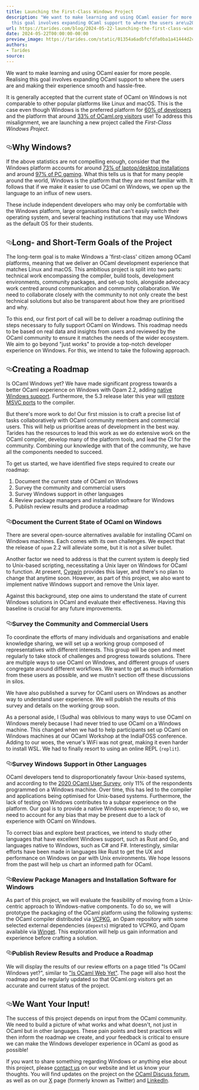 ```yaml
---
title: Launching the First-Class Windows Project
description: "We want to make learning and using OCaml easier for more people. Realising
  this goal involves expanding OCaml support to where the users are\u2026"
url: https://tarides.com/blog/2024-05-22-launching-the-first-class-windows-project
date: 2024-05-22T00:00:00-00:00
preview_image: https://tarides.com/static/01354a6adbfcfdfa0ba1a41444d2cd4d/d6c95/microsoft.jpg
authors:
- Tarides
source:
---
```


<p>We want to make learning and using OCaml easier for more people. Realising this goal involves expanding OCaml support to where the users are and making their experience smooth and hassle-free.</p>
<p>It is generally accepted that the current state of OCaml on Windows is not comparable to other popular platforms like Linux and macOS. This is the case even though Windows is the preferred platform for <a href="https://survey.stackoverflow.co/2023/#section-most-popular-technologies-operating-system">60% of developers</a> and the platform that around <a href="https://plausible.ci.dev/ocaml.org">33% of OCaml.org visitors</a> use! To address this misalignment, we are launching a new project called the <em>First-Class Windows Project</em>.</p>
<h2 style="position:relative;"><a href="https://tarides.com/feed.xml#why-windows" aria-label="why windows permalink" class="anchor before"><svg aria-hidden="true" focusable="false" height="16" version="1.1" viewbox="0 0 16 16" width="16"><path fill-rule="evenodd" d="M4 9h1v1H4c-1.5 0-3-1.69-3-3.5S2.55 3 4 3h4c1.45 0 3 1.69 3 3.5 0 1.41-.91 2.72-2 3.25V8.59c.58-.45 1-1.27 1-2.09C10 5.22 8.98 4 8 4H4c-.98 0-2 1.22-2 2.5S3 9 4 9zm9-3h-1v1h1c1 0 2 1.22 2 2.5S13.98 12 13 12H9c-.98 0-2-1.22-2-2.5 0-.83.42-1.64 1-2.09V6.25c-1.09.53-2 1.84-2 3.25C6 11.31 7.55 13 9 13h4c1.45 0 3-1.69 3-3.5S14.5 6 13 6z"></path></svg></a>Why Windows?</h2>
<p>If the above statistics are not compelling enough, consider that the Windows platform accounts for around <a href="https://gs.statcounter.com/os-market-share/desktop/worldwide/#monthly-202401-202402-bar">73% of laptop/desktop installations</a> and around <a href="https://store.steampowered.com/hwsurvey/Steam-Hardware-Software-Survey-Welcome-to-Steam?platform=combined">97% of PC gaming</a>. What this tells us is that for many people around the world, Windows is the platform that they are most familiar with. It follows that if we make it easier to use OCaml on Windows, we open up the language to an influx of new users.</p>
<p>These include independent developers who may only be comfortable with the Windows platform, large organisations that can't easily switch their operating system, and several teaching institutions that may use Windows as the default OS for their students.</p>
<h2 style="position:relative;"><a href="https://tarides.com/feed.xml#long--and-short-term-goals-of-the-project" aria-label="long  and short term goals of the project permalink" class="anchor before"><svg aria-hidden="true" focusable="false" height="16" version="1.1" viewbox="0 0 16 16" width="16"><path fill-rule="evenodd" d="M4 9h1v1H4c-1.5 0-3-1.69-3-3.5S2.55 3 4 3h4c1.45 0 3 1.69 3 3.5 0 1.41-.91 2.72-2 3.25V8.59c.58-.45 1-1.27 1-2.09C10 5.22 8.98 4 8 4H4c-.98 0-2 1.22-2 2.5S3 9 4 9zm9-3h-1v1h1c1 0 2 1.22 2 2.5S13.98 12 13 12H9c-.98 0-2-1.22-2-2.5 0-.83.42-1.64 1-2.09V6.25c-1.09.53-2 1.84-2 3.25C6 11.31 7.55 13 9 13h4c1.45 0 3-1.69 3-3.5S14.5 6 13 6z"></path></svg></a>Long- and Short-Term Goals of the Project</h2>
<p>The long-term goal is to make Windows a 'first-class' citizen among OCaml platforms, meaning that we deliver an OCaml development experience that matches Linux and macOS. This ambitious project is split into two parts: technical work encompassing the compiler, build tools, development environments, community packages, and set-up tools, alongside advocacy work centred around communication and community collaboration. We need to collaborate closely with the community to not only create the best technical solutions but also be transparent about how they are prioritised and why.</p>
<p>To this end, our first port of call will be to deliver a roadmap outlining the steps necessary to  fully support OCaml on Windows. This roadmap needs to be based on real data and insights from users and reviewed by the OCaml community to ensure it matches the needs of the wider ecosystem. We aim to go beyond &quot;just works&quot; to provide a top-notch developer experience on Windows. For this, we intend to take the following approach.</p>
<h2 style="position:relative;"><a href="https://tarides.com/feed.xml#creating-a-roadmap" aria-label="creating a roadmap permalink" class="anchor before"><svg aria-hidden="true" focusable="false" height="16" version="1.1" viewbox="0 0 16 16" width="16"><path fill-rule="evenodd" d="M4 9h1v1H4c-1.5 0-3-1.69-3-3.5S2.55 3 4 3h4c1.45 0 3 1.69 3 3.5 0 1.41-.91 2.72-2 3.25V8.59c.58-.45 1-1.27 1-2.09C10 5.22 8.98 4 8 4H4c-.98 0-2 1.22-2 2.5S3 9 4 9zm9-3h-1v1h1c1 0 2 1.22 2 2.5S13.98 12 13 12H9c-.98 0-2-1.22-2-2.5 0-.83.42-1.64 1-2.09V6.25c-1.09.53-2 1.84-2 3.25C6 11.31 7.55 13 9 13h4c1.45 0 3-1.69 3-3.5S14.5 6 13 6z"></path></svg></a>Creating a Roadmap</h2>
<p>Is OCaml Windows yet? We have made significant progress towards a better OCaml experience on Windows with Opam 2.2, adding <a href="https://discuss.ocaml.org/t/ann-opam-2-2-0-beta2/14461">native Windows support</a>. Furthermore, the 5.3 release later this year will <a href="https://github.com/ocaml/ocaml/pull/12954">restore MSVC ports</a> to the compiler.</p>
<p>But there's more work to do! Our first mission is to craft a precise list of tasks collaboratively with OCaml community members and commercial users. This will help us prioritise areas of development in the best way. Tarides has the resources to lead this work as we do extensive work on the OCaml compiler, develop many of the platform tools, and lead the CI for the community. Combining our knowledge with that of the community, we have all the components needed to succeed.</p>
<p>To get us started, we have identified five steps required to create our roadmap:</p>
<ol>
<li>Document the current state of OCaml on Windows</li>
<li>Survey the community and commercial users</li>
<li>Survey Windows support in other languages</li>
<li>Review package managers and installation software for Windows</li>
<li>Publish review results and produce a roadmap</li>
</ol>
<h3 style="position:relative;"><a href="https://tarides.com/feed.xml#document-the-current-state-of-ocaml-on-windows" aria-label="document the current state of ocaml on windows permalink" class="anchor before"><svg aria-hidden="true" focusable="false" height="16" version="1.1" viewbox="0 0 16 16" width="16"><path fill-rule="evenodd" d="M4 9h1v1H4c-1.5 0-3-1.69-3-3.5S2.55 3 4 3h4c1.45 0 3 1.69 3 3.5 0 1.41-.91 2.72-2 3.25V8.59c.58-.45 1-1.27 1-2.09C10 5.22 8.98 4 8 4H4c-.98 0-2 1.22-2 2.5S3 9 4 9zm9-3h-1v1h1c1 0 2 1.22 2 2.5S13.98 12 13 12H9c-.98 0-2-1.22-2-2.5 0-.83.42-1.64 1-2.09V6.25c-1.09.53-2 1.84-2 3.25C6 11.31 7.55 13 9 13h4c1.45 0 3-1.69 3-3.5S14.5 6 13 6z"></path></svg></a>Document the Current State of OCaml on Windows</h3>
<p>There are several open-source alternatives available for installing OCaml on Windows machines. Each comes with its own challenges. We expect that the release of <code>opam</code> 2.2 will alleviate some, but it is not a silver bullet.</p>
<p>Another factor we need to address is that the current system is deeply tied to Unix-based scripting, necessitating a Unix layer on Windows for OCaml to function. At present, <a href="http://www.cygwin.com">Cygwin</a> provides this layer, and there's no plan to change that anytime soon. However, as part of this project, we also want to implement native Windows support and remove the Unix layer.</p>
<p>Against this background, step one aims to understand the state of current Windows solutions in OCaml and evaluate their effectiveness. Having this baseline is crucial for any future improvements.</p>
<h3 style="position:relative;"><a href="https://tarides.com/feed.xml#survey-the-community-and-commercial-users" aria-label="survey the community and commercial users permalink" class="anchor before"><svg aria-hidden="true" focusable="false" height="16" version="1.1" viewbox="0 0 16 16" width="16"><path fill-rule="evenodd" d="M4 9h1v1H4c-1.5 0-3-1.69-3-3.5S2.55 3 4 3h4c1.45 0 3 1.69 3 3.5 0 1.41-.91 2.72-2 3.25V8.59c.58-.45 1-1.27 1-2.09C10 5.22 8.98 4 8 4H4c-.98 0-2 1.22-2 2.5S3 9 4 9zm9-3h-1v1h1c1 0 2 1.22 2 2.5S13.98 12 13 12H9c-.98 0-2-1.22-2-2.5 0-.83.42-1.64 1-2.09V6.25c-1.09.53-2 1.84-2 3.25C6 11.31 7.55 13 9 13h4c1.45 0 3-1.69 3-3.5S14.5 6 13 6z"></path></svg></a>Survey the Community and Commercial Users</h3>
<p>To coordinate the efforts of many individuals and organisations and enable knowledge sharing, we will set up a working group composed of representatives with different interests. This group will be open and meet regularly to take stock of challenges and progress towards solutions. There are multiple ways to use OCaml on Windows, and different groups of users congregate around different workflows. We want to get as much information from these users as possible, and we mustn't section off these discussions in silos.</p>
<p>We have also published a survey for OCaml users on Windows as another way to understand user experience. We will publish the results of this survey and details on the working group soon.</p>
<p>As a personal aside, I (Sudha) was oblivious to many ways to use OCaml on Windows merely because I had never tried to use OCaml on a Windows machine. This changed when we had to help participants set up OCaml on Windows machines at our OCaml Workshop at the IndiaFOSS conference. Adding to our woes, the venue's WiFi was not great, making it even harder to install WSL. We had to finally resort to using an online REPL (<code>replit</code>).</p>
<h3 style="position:relative;"><a href="https://tarides.com/feed.xml#survey-windows-support-in-other-languages" aria-label="survey windows support in other languages permalink" class="anchor before"><svg aria-hidden="true" focusable="false" height="16" version="1.1" viewbox="0 0 16 16" width="16"><path fill-rule="evenodd" d="M4 9h1v1H4c-1.5 0-3-1.69-3-3.5S2.55 3 4 3h4c1.45 0 3 1.69 3 3.5 0 1.41-.91 2.72-2 3.25V8.59c.58-.45 1-1.27 1-2.09C10 5.22 8.98 4 8 4H4c-.98 0-2 1.22-2 2.5S3 9 4 9zm9-3h-1v1h1c1 0 2 1.22 2 2.5S13.98 12 13 12H9c-.98 0-2-1.22-2-2.5 0-.83.42-1.64 1-2.09V6.25c-1.09.53-2 1.84-2 3.25C6 11.31 7.55 13 9 13h4c1.45 0 3-1.69 3-3.5S14.5 6 13 6z"></path></svg></a>Survey Windows Support in Other Languages</h3>
<p>OCaml developers tend to disproportionately favour Unix-based systems, and according to the <a href="https://docs.google.com/forms/d/1OZV7WCprDnouU-rIEuw-1lDTeXrH_naVlJ77ziXQJfg/viewanalytics#:~:text=On%20which%20platform(s)%20do%20you%20develop%20OCaml%20on?">2020 OCaml User Survey</a>, only 11% of the respondents programmed on a Windows machine. Over time, this has led to the compiler and applications being optimised for Unix-based systems. Furthermore, the lack of testing on Windows contributes to a subpar experience on the platform. Our goal is to provide a native Windows experience; to do so, we need to account for any bias that may be present due to a lack of experience with OCaml on Windows.</p>
<p>To correct bias and explore best practices, we intend to study other languages that have excellent Windows support, such as Rust and Go, and languages native to Windows, such as C# and F#. Interestingly, similar efforts have been made in languages like Rust to get the UX and performance on Windows on par with Unix environments. We hope lessons from the past will help us chart an informed path for OCaml.</p>
<h3 style="position:relative;"><a href="https://tarides.com/feed.xml#review-package-managers-and-installation-software-for-windows" aria-label="review package managers and installation software for windows permalink" class="anchor before"><svg aria-hidden="true" focusable="false" height="16" version="1.1" viewbox="0 0 16 16" width="16"><path fill-rule="evenodd" d="M4 9h1v1H4c-1.5 0-3-1.69-3-3.5S2.55 3 4 3h4c1.45 0 3 1.69 3 3.5 0 1.41-.91 2.72-2 3.25V8.59c.58-.45 1-1.27 1-2.09C10 5.22 8.98 4 8 4H4c-.98 0-2 1.22-2 2.5S3 9 4 9zm9-3h-1v1h1c1 0 2 1.22 2 2.5S13.98 12 13 12H9c-.98 0-2-1.22-2-2.5 0-.83.42-1.64 1-2.09V6.25c-1.09.53-2 1.84-2 3.25C6 11.31 7.55 13 9 13h4c1.45 0 3-1.69 3-3.5S14.5 6 13 6z"></path></svg></a>Review Package Managers and Installation Software for Windows</h3>
<p>As part of this project, we will evaluate the feasibility of moving from a Unix-centric approach to Windows-native components. To do so, we will prototype the packaging of the OCaml platform using the following systems: the OCaml compiler distributed via <a href="https://vcpkg.io/en/">VCPKG</a>, an Opam repository with some selected external dependencies (<code>depexts</code>) migrated to VCPKG, and Opam available via <a href="https://learn.microsoft.com/en-us/windows/package-manager/winget/">Winget</a>. This exploration will help us gain information and experience before crafting a solution.</p>
<h3 style="position:relative;"><a href="https://tarides.com/feed.xml#publish-review-results-and-produce-a-roadmap" aria-label="publish review results and produce a roadmap permalink" class="anchor before"><svg aria-hidden="true" focusable="false" height="16" version="1.1" viewbox="0 0 16 16" width="16"><path fill-rule="evenodd" d="M4 9h1v1H4c-1.5 0-3-1.69-3-3.5S2.55 3 4 3h4c1.45 0 3 1.69 3 3.5 0 1.41-.91 2.72-2 3.25V8.59c.58-.45 1-1.27 1-2.09C10 5.22 8.98 4 8 4H4c-.98 0-2 1.22-2 2.5S3 9 4 9zm9-3h-1v1h1c1 0 2 1.22 2 2.5S13.98 12 13 12H9c-.98 0-2-1.22-2-2.5 0-.83.42-1.64 1-2.09V6.25c-1.09.53-2 1.84-2 3.25C6 11.31 7.55 13 9 13h4c1.45 0 3-1.69 3-3.5S14.5 6 13 6z"></path></svg></a>Publish Review Results and Produce a Roadmap</h3>
<p>We will display the results of our review efforts on a page titled &quot;Is OCaml Windows yet?&quot;, similar to <a href="https://ocaml.org/docs/is-ocaml-web-yet">&quot;Is OCaml Web Yet&quot;</a>. The page will also host the roadmap and be regularly updated so that OCaml.org visitors get an accurate and current status of the project.</p>
<h2 style="position:relative;"><a href="https://tarides.com/feed.xml#we-want-your-input" aria-label="we want your input permalink" class="anchor before"><svg aria-hidden="true" focusable="false" height="16" version="1.1" viewbox="0 0 16 16" width="16"><path fill-rule="evenodd" d="M4 9h1v1H4c-1.5 0-3-1.69-3-3.5S2.55 3 4 3h4c1.45 0 3 1.69 3 3.5 0 1.41-.91 2.72-2 3.25V8.59c.58-.45 1-1.27 1-2.09C10 5.22 8.98 4 8 4H4c-.98 0-2 1.22-2 2.5S3 9 4 9zm9-3h-1v1h1c1 0 2 1.22 2 2.5S13.98 12 13 12H9c-.98 0-2-1.22-2-2.5 0-.83.42-1.64 1-2.09V6.25c-1.09.53-2 1.84-2 3.25C6 11.31 7.55 13 9 13h4c1.45 0 3-1.69 3-3.5S14.5 6 13 6z"></path></svg></a>We Want Your Input!</h2>
<p>The success of this project depends on input from the OCaml community. We need to build a picture of what works and what doesn't, not just in OCaml but in other languages. These pain points and best practices will then inform the roadmap we create, and your feedback is critical to ensure we can make the Windows developer experience in OCaml as good as possible!</p>
<p>If you want to share something regarding Windows or anything else about this project, please <a href="https://tarides.com/contact/">contact us</a> on our website and let us know your thoughts. You will find updates on the project on the <a href="https://discuss.ocaml.org/">OCaml Discuss forum</a>, as well as on our <a href="https://twitter.com/tarides_">X</a> page (formerly known as Twitter) and <a href="https://www.linkedin.com/company/tarides">LinkedIn</a>.</p>
